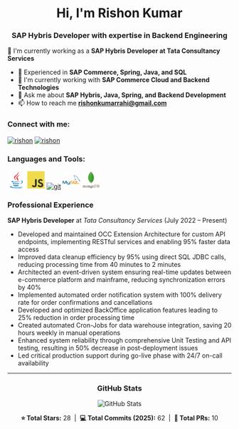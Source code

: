 <h1 align="center">Hi, I'm Rishon Kumar</h1>
<h3 align="center">SAP Hybris Developer with expertise in Backend Engineering</h3>

🔭 I'm currently working as a **SAP Hybris Developer at Tata Consultancy Services**

- 💼 Experienced in **SAP Commerce, Spring, Java, and SQL**
- 🌱 I'm currently working with **SAP Commerce Cloud and Backend Technologies**
- 💬 Ask me about **SAP Hybris, Java, Spring, and Backend Development**
- 📫 How to reach me **rishonkumarrahi@gmail.com**

<h3 align="left">Connect with me:</h3>
<p align="left">
<a href="https://twitter.com/RishonKumar" target="blank"><img align="center" src="https://raw.githubusercontent.com/rahuldkjain/github-profile-readme-generator/master/src/images/icons/Social/twitter.svg" alt="rishon" height="30" width="40" /></a>
<a href="https://www.linkedin.com/in/rishon-kumar-916841185/" target="blank"><img align="center" src="https://raw.githubusercontent.com/rahuldkjain/github-profile-readme-generator/master/src/images/icons/Social/linked-in-alt.svg" alt="rishon" height="30" width="40" /></a>
</p>

<h3 align="left">Languages and Tools:</h3>
<p align="left">
<a href="https://www.java.com" target="_blank" rel="noreferrer"><img src="https://raw.githubusercontent.com/devicons/devicon/master/icons/java/java-original.svg" alt="java" width="40" height="40"/></a>
<a href="https://developer.mozilla.org/en-US/docs/Web/JavaScript" target="_blank" rel="noreferrer"><img src="https://raw.githubusercontent.com/devicons/devicon/master/icons/javascript/javascript-original.svg" alt="javascript" width="40" height="40"/></a>
<a href="https://git-scm.com/" target="_blank" rel="noreferrer"><img src="https://www.vectorlogo.zone/logos/git-scm/git-scm-icon.svg" alt="git" width="40" height="40"/></a>
<a href="https://www.mysql.com/" target="_blank" rel="noreferrer"><img src="https://raw.githubusercontent.com/devicons/devicon/master/icons/mysql/mysql-original-wordmark.svg" alt="mysql" width="40" height="40"/></a>
<a href="https://www.mongodb.com/" target="_blank" rel="noreferrer"><img src="https://raw.githubusercontent.com/devicons/devicon/master/icons/mongodb/mongodb-original-wordmark.svg" alt="mongodb" width="40" height="40"/></a>
</p>

### Professional Experience

**SAP Hybris Developer** at *Tata Consultancy Services* (July 2022 – Present)
- Developed and maintained OCC Extension Architecture for custom API endpoints, implementing RESTful services and enabling 95% faster data access
- Improved data cleanup efficiency by 95% using direct SQL JDBC calls, reducing processing time from 40 minutes to 2 minutes
- Architected an event-driven system ensuring real-time updates between e-commerce platform and mainframe, reducing synchronization errors by 40%
- Implemented automated order notification system with 100% delivery rate for order confirmations and cancellations
- Developed and optimized BackOffice application features leading to 25% reduction in order processing time
- Created automated Cron-Jobs for data warehouse integration, saving 20 hours weekly in manual operations
- Enhanced system reliability through comprehensive Unit Testing and API testing, resulting in 50% decrease in post-deployment issues
- Led critical production support during go-live phase with 24/7 on-call availability

---

<h3 align="center">GitHub Stats</h3>

<div align="center">
  <img src="https://github-readme-stats.vercel.app/api?username=rishonkumar&show_icons=true&theme=radical&custom_title=Rishon%20Kumar's%20GitHub%20Stats&hide=issues,contribs&include_all_commits=true&hide_rank=true&hide_title=true" alt="GitHub Stats" />
</div>

<p align="center">
  <b>⭐ Total Stars:</b> 28 &nbsp;|&nbsp;
  <b>💻 Total Commits (2025):</b> 62 &nbsp;|&nbsp;
  <b>🔀 Total PRs:</b> 10
</p>
